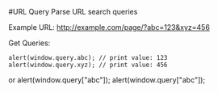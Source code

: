 #URL Query
Parse URL search queries 


Example URL: http://example.com/page/?abc=123&xyz=456

Get Queries:

	alert(window.query.abc); // print value: 123
	alert(window.query.xyz); // print value: 456

or 
	alert(window.query["abc"]);
	alert(window.query["abc"]);
